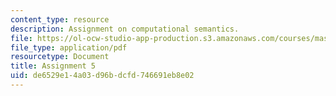 ```yaml
---
content_type: resource
description: Assignment on computational semantics.
file: https://ol-ocw-studio-app-production.s3.amazonaws.com/courses/mas-962-special-topics-in-media-technology-computational-semantics-fall-2002/de6529e14a03d96bdcfd746691eb8e02_a5.pdf
file_type: application/pdf
resourcetype: Document
title: Assignment 5
uid: de6529e1-4a03-d96b-dcfd-746691eb8e02
---
```

